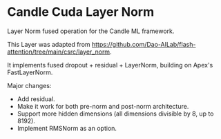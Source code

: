 # Candle Cuda Layer Norm

Layer Norm fused operation for the Candle ML framework.

This Layer was adapted from https://github.com/Dao-AILab/flash-attention/tree/main/csrc/layer_norm.

It implements fused dropout + residual + LayerNorm, building on Apex's FastLayerNorm. 

Major changes:

- Add residual.
- Make it work for both pre-norm and post-norm architecture.
- Support more hidden dimensions (all dimensions divisible by 8, up to 8192).
- Implement RMSNorm as an option.